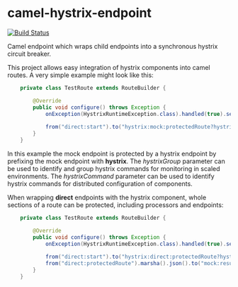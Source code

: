 # camel-hystrix-endpoint

[![Build Status](https://travis-ci.org/jollydays/camel-hystrix-endpoint.svg?branch=master)](https://travis-ci.org/jollydays/camel-hystrix-endpoint)

Camel endpoint which wraps child endpoints into a synchronous hystrix circuit breaker.

This project allows easy integration of hystrix components into camel routes. A very simple example might look like this:

```java
	private class TestRoute extends RouteBuilder {

		@Override
		public void configure() throws Exception {
			onException(HystrixRuntimeException.class).handled(true).setBody().constant("error");
			
			from("direct:start").to("hystrix:mock:protectedRoute?hystrixGroup=test?hystrixCommand=slowCommand");
		}
	}
```
In this example the mock endpoint is protected by a hystrix endpoint by prefixing the mock endpoint with __hystrix__.
The _hystrixGroup_ parameter can be used to identify and group hystrix commands for monitoring in scaled environments.
The _hystrixCommand_ parameter can be used to identify hystrix commands for distributed configuration of components.

When wrapping __direct__ endpoints with the hystrix component, whole sections of a route can be protected, including processors and endpoints:

```java
	private class TestRoute extends RouteBuilder {

		@Override
		public void configure() throws Exception {
			onException(HystrixRuntimeException.class).handled(true).setBody().constant("error");
			
			from("direct:start").to("hystrix:direct:protectedRoute?hystrixGroup=test&hystrixCommand=slowCommand");
			from("direct:protectedRoute").marsha().json().to("mock:result");
		}
	}
```

